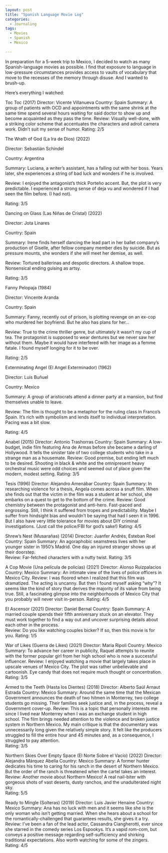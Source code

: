 ```yaml
---
layout: post
title: "Spanish Language Movie Log"
categories:
  - Journaling
tags:
  - Movies
  - Spanish
  - Mexico
  
---
```

In preparation for a 5-week trip to Mexico, I decided to watch as many Spanish-language movies as possible.  I find that exposure to language in low-pressure circumstances provides access to vaults of vocabulary that move to the recesses of the memory through disuse. And I wanted to brush-up.  

Here’s everything I watched:

Toc Toc (2017)
Director: Vicente Villanueva
Country: Spain
Summary: A group of patients with OCD and appointments with the same shrink at the same time spend several hours waiting for said doctor to show up and become acquainted as they pass the time. 
Review: Visually well-done, with a striking color scheme that accentuates the characters and adroit camera work.  Didn’t suit my sense of humor.
Rating: 2/5


The Wrath of God (La Ira de Dios) (2022)

Director: Sebastián Schindel

Country: Argentina

Summary: Luciana, a writer’s assistant, has a falling out with her boss.  Years later, she experiences a string of bad luck and wonders if he is involved.

Review: I enjoyed the antagonist’s thick Porteño accent.  But, the plot is very predictable.  I experienced a strong sense of deja vu and wondered if I had seen the film before.  (I had not).  

Rating: 3/5



Dancing on Glass (Las Niñas de Cristal) (2022)

Director: Jota Linares

Country: Spain

Summary: Irene finds herself dancing the lead part in her ballet company’s production of Giselle, after fellow company member dies by suicide.  But as pressure mounts, she wonders if she will meet her demise, as well.

Review: Tortured ballerinas and despotic directors. A shallow trope.  Nonsensical ending guising as artsy.

Rating: 3/5


Fanny Pelopaja (1984)

Director: Vincente Aranda

Country: Spain

Summary: Fanny, recently out of prison, is plotting revenge on an ex-cop who murdered her boyfriend.  But he also has plans for her…

Review: True to the crime thriller genre, but ultimately it wasn’t my cup of tea.  The protagonist is supposed to wear dentures but we never saw her without them.  Maybe it would have interfered with her image as a femme fatale.  I found myself longing for it to be over.

Rating: 2/5



Exterminating Angel (El Angel Exterminador) (1962)

Director: Luis Buñuel

Country: Mexico

Summary:  A group of aristocrats attend a dinner party at a mansion, but find themselves unable to leave.

Review: The film is thought to be a metaphor for the ruling class in Franco’s Spain.  It’s rich with symbolism and lends itself to individual interpretation.  Pacing was a bit slow. 

Rating: 4/5

Anabel (2015)
Director: Antonio Trashorras
Country: Spain
Summary:  A low-budget, indie film featuring Ana de Armas before she became a darling of Hollywood. It tells the sinister tale of two college students who take in a strange man as a housemate. 
Review: Good premise, but ending left much to be desired.  Shooting in black & white and the omnipresent heavy orchestral music were odd choices and seemed out of place given the modern, modest setting.
Rating: 3/5

Tesis (1996)
Director: Alejandro Amenábar
Country: Spain
Summary: In researching violence for a thesis, Angela comes across a snuff film.  When she finds out that the victim in the film was a student at her school, she embarks on a quest to get to the bottom of the crime.
Review: Good chemistry between the protagonist and anti-hero.  Fast-paced and engrossing.  Still, I think it suffered from tropes and predictability.  Maybe I suffer from hindsight bias and wouldn’t be saying that had I seen it in 1996.  But I also have very little tolerance for movies about DIY criminal investigations.  (Just call the police/FBI for god’s sake!)
Rating: 4/5

Shrew’s Nest (Musarañas) (2014) 
Director: Juanfer Andrés, Esteban Roel
Country: Spain
Summary: An agoraphobic seamstress lives with her younger sister in 1950’s Madrid.  One day an injured stranger shows up at their doorstep.  
Review: Far-fetched characters with a nutty twist.
Rating: 3/5

A Cop Movie (Una película de policías) (2021)
Director: Alonso Ruizpalacios
Country: Mexico
Summary: An intimate view of the lives of police officers in Mexico City. 
Review: I was floored when I realized that this film was dramatized.  The acting is uncanny.  But then I found myself asking “why”?  It seems like the kind of story that derives the majority of its value from being true.  Still, a fascinating glimpse into the neighborhoods of Mexico City that you probably will never visit in-person.
Rating: 4/5

El Ascensor (2021)
Director: Daniel Bernal
Country: Spain
Summary: A married couple spends their fifth anniversary stuck on an elevator.  They must work together to find a way out and uncover surprising details about each other in the process.  
Review: Do you like watching couples bicker?  If so, then this movie is for you.
Rating: 1/5

War of Likes (Guerra de Likes) (2021)
Director: Maria Ripoli
Country: Mexico
Summary: To advance her career in publicity, Raquel attempts to reunite with the former popular girl from her high school who is now a successful influencer. 
Review: I enjoyed watching a movie that largely takes place in upscale venues of Mexico City.  The plot was rather unbelievable and cartoonish.  Eye candy that does not require much thought or concentration. 
Rating: 3/5

Armed to the Teeth (Hasta los Dientes) (2018)
Director: Alberto Saúl Arnaut Estrada
Country: Mexico
Summary: Around the same time that the Mexican Government announces the death of two hitmen in Monterrey, two college students go missing.  Their families seek justice and, in the process, reveal a Government cover-up. 
Review: This is a topic that personally interests me since I lived near Monterrey when I was an exchange student in high school.  The film brings needed attention to the violence and broken justice system in Northern Mexico.  My main critique is that the documentary was unnecessarily long given the relatively simple story.  It felt like the producers struggled to fill the entire hour and 45 minutes and, as a consequence, I struggled to pay attention.  
Rating: 3/5

Northern Skies Over Empty Space (El Norte Sobre el Vacío) (2022) 
Director: Alejandra Márquez Abella
Country: Mexico
Summary: A former hunter dedicates his time to caring for his ranch in the desert of Northern Mexico.  But the order of the ranch is threatened when the cartel takes an interest.
Review: Another movie about Northern Mexico!  A real nail-biter with gorgeous shots of vast deserts, dusty ranchos, and the unadulterated night sky.  
Rating: 5/5

Ready to Mingle (Solteras) (2019)
Director: Luis Javier Henaine
Country: Mexico
Summary: Ana has no luck with men and it seems like she is the only woman who isn’t getting married.  When she hears about a school for the romantically-challenged that guarantees results, she gives it a try. 
Review: I’ve been a fan of the lead actor, Cassandra Ciangherotti, ever since she starred in the comedy series Los Espookys.  It’s a vapid rom-com, but conveys a positive message regarding self-sufficiency and shirking traditional expectations.  Also worth watching for some of the zingers.    
Rating: 4/5
